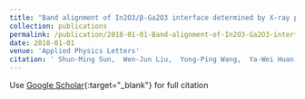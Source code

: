 ```yaml
---
title: "Band alignment of In2O3/β-Ga2O3 interface determined by X-ray photoelectron spectroscopy"
collection: publications
permalink: /publication/2018-01-01-Band-alignment-of-In2O3-Ga2O3-interface-determined-by-X-ray-photoelectron-spectroscopy
date: 2018-01-01
venue: 'Applied Physics Letters'
citation: ' Shun-Ming Sun,  Wen-Jun Liu,  Yong-Ping Wang,  Ya-Wei Huan,  Qian Ma,  Bao Zhu,  Su-Dong Wu,  Wen-Jie Yu,  Ray-Hua Horng,  Chang-Tai Xia, &quot;Band alignment of In2O3/β-Ga2O3 interface determined by X-ray photoelectron spectroscopy.&quot; Applied Physics Letters, 2018.'
---
```

Use [Google Scholar](https://scholar.google.com/scholar?q=Band+alignment+of+In2O3/β+Ga2O3+interface+determined+by+X+ray+photoelectron+spectroscopy){:target="_blank"} for full citation